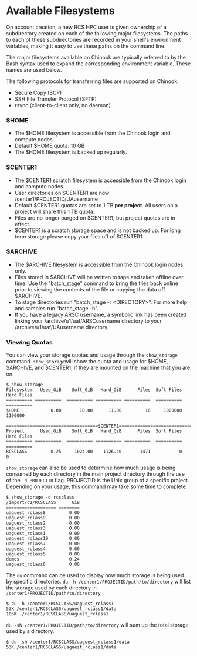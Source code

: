# Available Filesystems

On account creation, a new RCS HPC user is given ownership of a subdirectory created on each of the following major filesystems. The paths to each of these subdirectories are recorded in your shell's environment variables, making it easy to use these paths on the command line.

The major filesystems available on Chinook are typically referred to by the Bash syntax used to expand the corresponding environment variable. These names are used below.

The following protocols for transferring files are supported on Chinook:

* Secure Copy \(SCP\)
* SSH File Transfer Protocol \(SFTP\)
* rsync \(client-to-client only, no daemon\)

### $HOME <a id="home"></a>

* The $HOME filesystem is accessible from the Chinook login and compute nodes.
* Default $HOME quota: 10 GB
* The $HOME filesystem is backed up regularly.

### $CENTER1 <a id="center"></a>

* The $CENTER1 scratch filesystem is accessible from the Chinook login and compute nodes.
* User directories on $CENTER1 are now /center1/PROJECTID/UAusername
* Default $CENTER1 quotas are set to 1 TB **per project**. All users on a project will share this 1 TB quota.
* Files are no longer purged on $CENTER1, but project quotas are in effect.
* $CENTER1 is a scratch storage space and is not backed up. For long term storage please copy your files off of $CENTER1.

### $ARCHIVE <a id="archive"></a>

* The $ARCHIVE filesystem is accessible from the Chinook login nodes only.
* Files stored in $ARCHIVE will be written to tape and taken offline over time. Use the "batch\_stage" command to bring the files back online prior to viewing the contents of the file or copying the data off $ARCHIVE.
* To stage directories run "batch\_stage -r &lt;DIRECTORY&gt;". For more help and samples run "batch\_stage -h".
* If you have a legacy ARSC username, a symbolic link has been created linking your /archive/u1/uaf/ARSCusername directory to your /archive/u1/uaf/UAusername directory.

### Viewing Quotas <a id="quotas"></a>

You can view your storage quotas and usage through the `show_storage` command. `show_storage`will show the quota and usage for $HOME, $ARCHIVE, and $CENTER1, if they are mounted on the machine that you are on.

```
$ show_storage 
Filesystem   Used_GiB    Soft_GiB   Hard_GiB      Files  Soft Files Hard Files
========== ==========  ========== ========== ==========  ========== ==========
$HOME            0.00       10.00      11.00         16     1000000    1100000

===================================$CENTER1===================================
Project      Used_GiB    Soft_GiB   Hard_GiB      Files  Soft Files Hard Files
========== ==========  ========== ========== ==========  ========== ==========
RCSCLASS         0.25     1024.00    1126.40       1471           0          0
```

`show_storage` can also be used to determine how much usage is being consumed by each directory in the main project directory through the use of the `-d PROJECTID` flag. PROJECTID is the Unix group of a specific project. Depending on your usage, this command may take some time to complete.

```
$ show_storage -d rcsclass
/import/c1/RCSCLASS      GiB
=================== ========
uaguest_rclass8         0.00
uaguest_rclass9         0.00
uaguest_rclass2         0.00
uaguest_rclass3         0.00
uaguest_rclass1         0.00
uaguest_rclass10        0.00
uaguest_rclass7         0.00
uaguest_rclass4         0.00
uaguest_rclass5         0.00
demos                   0.24
uaguest_rclass6         0.00
```

The `du` command can be used to display how much storage is being used by specific directories. `du -h /center1/PROJECTID/path/to/directory` will list the storage used by each directory in `/center1/PROJECTID/path/to/directory`

```
$ du -h /center1/RCSCLASS/uaguest_rclass1
53K /center1/RCSCLASS/uaguest_rclass1/data
106K  /center1/RCSCLASS/uaguest_rclass1
```

`du -sh /center1/PROJECTID/path/to/directory` will sum up the total storage used by a directory.

```
$ du -sh /center1/RCSCLASS/uaguest_rclass1/data
53K /center1/RCSCLASS/uaguest_rclass1/data
```
